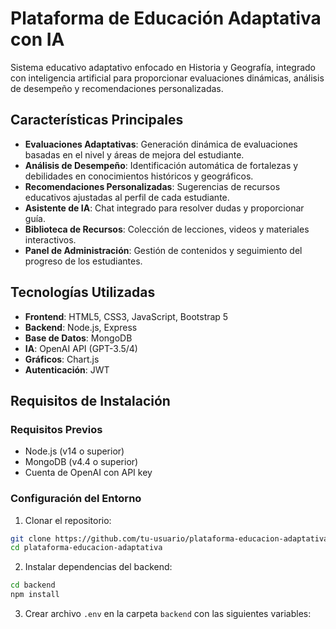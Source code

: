 # Plataforma de Educación Adaptativa con IA

Sistema educativo adaptativo enfocado en Historia y Geografía, integrado con inteligencia artificial para proporcionar evaluaciones dinámicas, análisis de desempeño y recomendaciones personalizadas.

## Características Principales

- **Evaluaciones Adaptativas**: Generación dinámica de evaluaciones basadas en el nivel y áreas de mejora del estudiante.
- **Análisis de Desempeño**: Identificación automática de fortalezas y debilidades en conocimientos históricos y geográficos.
- **Recomendaciones Personalizadas**: Sugerencias de recursos educativos ajustadas al perfil de cada estudiante.
- **Asistente de IA**: Chat integrado para resolver dudas y proporcionar guía.
- **Biblioteca de Recursos**: Colección de lecciones, videos y materiales interactivos.
- **Panel de Administración**: Gestión de contenidos y seguimiento del progreso de los estudiantes.

## Tecnologías Utilizadas

- **Frontend**: HTML5, CSS3, JavaScript, Bootstrap 5
- **Backend**: Node.js, Express
- **Base de Datos**: MongoDB
- **IA**: OpenAI API (GPT-3.5/4)
- **Gráficos**: Chart.js
- **Autenticación**: JWT

## Requisitos de Instalación

### Requisitos Previos
- Node.js (v14 o superior)
- MongoDB (v4.4 o superior)
- Cuenta de OpenAI con API key

### Configuración del Entorno

1. Clonar el repositorio:
```bash
git clone https://github.com/tu-usuario/plataforma-educacion-adaptativa.git
cd plataforma-educacion-adaptativa
```

2. Instalar dependencias del backend:
```bash
cd backend
npm install
```

3. Crear archivo `.env` en la carpeta `backend` con las siguientes variables: 